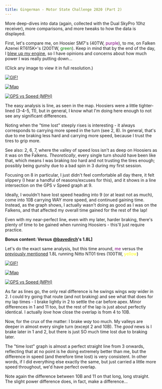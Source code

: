 ```yaml
---
title: Gingerman - Motor State Challenge 2020 (Part 2)
---
```


More deep-dives into data (again, collected with the Dual SkyPro 10hz receiver), more comparisons, and more tweaks to how the data is displayed.

First, let's compare me, on Hoosier SM7's (40TW, <span style="color:purple;">purple</span>), to me, on Falken Azenei RT615K+'s (200TW, <span style="color:green;">green</span>). Keep in mind that by the end of the day, I [blew up my engine](https://i.imgur.com/ms949Wq.png), so I have opinions and concerns about how much power I was really putting down...

(Click any image to view it in full resolution.)

<a href="https://i.imgur.com/N3LQSlG.gif" data-fancybox><img src="https://i.imgur.com/N3LQSlG.gif"  alt="GIF!"/></a>

<a href="https://i.imgur.com/8nFli8j.png" data-fancybox><img src="https://i.imgur.com/8nFli8j.png" alt="Map"/></a>

<a href="https://i.imgur.com/CnNlAhe.png" data-fancybox><img src="https://i.imgur.com/CnNlAhe.png"  alt="GPS vs Speed (MPH)"/></a>

The easy analysis is line, as seen in the map. Hoosiers were a little tighter-lined (3-4-5, 11), but in general, I know what I'm doing here enough to not see any significant differences.

Noting when the "time lost" steeply rises is interesting - it always corresponds to carrying more speed in the turn (see 2, 8). In general, that's due to me braking less hard and carrying more speed, because I trust the tires to grip more. 

See also: 2, 6, 7, where the valley of speed loss isn't as deep on Hoosiers as it was on the Falkens. _Theoretically_, every single turn should have been like that, which means I was braking _too_ hard and not trusting the tires enough; possibly being gunshy due to a bad spin in 3 during my first session.

Focusing on 8 in particular, I just didn't feel comfortable all day there, it felt slippery (I hear a handful of reasons/excuses for this), and it shows in a line intersection on the GPS v Speed graph at 9. 

Ideally, I wouldn't have lost speed heading into 9 (or at least not as much), come into 10B carrying WAY more speed, and continued gaining time. Instead, as the graph shows, I actually wasn't doing as good as I was on the Falkens, and that affected my overall time gained for the rest of the lap! 

Even with my near-perfect line, even with my later, harder braking, there's plenty of time to be gained when running Hoosiers - this'll just require practice.

**Bonus content: Versus [@bavedirch](https://www.instagram.com/bavedirch/)'s 1.8L]**

Let's do the exact same analysis, but this time around, <span style="color:purple;">me</span> versus the [previously mentioned](/posts/2020/06/gingerman-3/) 1.8L running Nitto NT01 tires (100TW, <span style="color:yellow;">yellow</span>)

<a href="https://i.imgur.com/5vbEZC5.gif" data-fancybox><img src="https://i.imgur.com/5vbEZC5.gif"  alt="GIF!"/></a>

<a href="https://i.imgur.com/P6yFTvh.png" data-fancybox><img src="https://i.imgur.com/P6yFTvh.png" alt="Map"/></a>

<a href="https://i.imgur.com/dp8gLWc.png" data-fancybox><img src="https://i.imgur.com/dp8gLWc.png"  alt="GPS vs Speed (MPH)"/></a>

As far as lines go, the only real difference is he swings wings *way* wider in 2. I could try going that route (and not braking) and see what that does for my lap times - I brake lightly in 2 to settle the car before apex. Minor differences in 1 and 11 too, but the rest of the lap is just about perfectly identical. I actually _love_ how close the overlap is from 4 to 10B.

Now, for the crux of the matter: I brake _way_ too much. My valleys are deeper in almost every single turn (except 2 and 10B). The _good_ news is I brake later in 1 and 2, but there is just SO much time lost due to braking later.

The "time lost" graph is almost a perfect straight line from 3 onwards, reflecting that at no point is he doing extremely better than me, but the difference in speed (and therefore time lost) is very consistent. In other words, if I did everything else exactly the same, but just carried a little more speed throughout, we'd have perfect overlap.

Note again the difference between 10B and 11 on that long, long straight. The slight power difference does, in fact, make a difference...